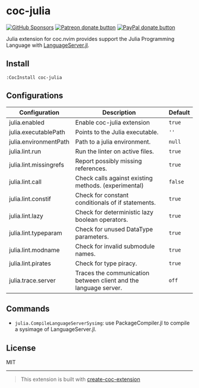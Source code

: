# coc-julia

<!-- markdownlint-disable no-inline-html -->
<a href="https://github.com/sponsors/fannheyward"><img src="https://user-images.githubusercontent.com/345274/133218454-014a4101-b36a-48c6-a1f6-342881974938.png" alt="GitHub Sponsors" /></a>
<a href="https://patreon.com/fannheyward"><img src="https://c5.patreon.com/external/logo/become_a_patron_button.png" alt="Patreon donate button" /></a>
<a href="https://paypal.me/fannheyward"><img src="https://user-images.githubusercontent.com/345274/104303610-41149f00-5505-11eb-88b2-5a95c53187b4.png" alt="PayPal donate button" /></a>

Julia extension for coc.nvim provides support the Julia Programming Language with [LanguageServer.jl](https://github.com/julia-vscode/LanguageServer.jl).

## Install

`:CocInstall coc-julia`

## Configurations

| Configuration          | Description                                                      | Default |
| ---------------------- | ---------------------------------------------------------------- | ------- |
| julia.enabled          | Enable coc-julia extension                                       | `true`  |
| julia.executablePath   | Points to the Julia executable.                                  | `''`    |
| julia.environmentPath  | Path to a julia environment.                                     | `null`  |
| julia.lint.run         | Run the linter on active files.                                  | `true`  |
| julia.lint.missingrefs | Report possibly missing references.                              | `true`  |
| julia.lint.call        | Check calls against existing methods. (experimental)             | `false` |
| julia.lint.constif     | Check for constant conditionals of if statements.                | `true`  |
| julia.lint.lazy        | Check for deterministic lazy boolean operators.                  | `true`  |
| julia.lint.typeparam   | Check for unused DataType parameters.                            | `true`  |
| julia.lint.modname     | Check for invalid submodule names.                               | `true`  |
| julia.lint.pirates     | Check for type piracy.                                           | `true`  |
| julia.trace.server     | Traces the communication between client and the language server. | `off`   |

## Commands

- `julia.CompileLanguageServerSysimg`: use PackageCompiler.jl to compile a sysimage of LanguageServer.jl.

## License

MIT

---

> This extension is built with [create-coc-extension](https://github.com/fannheyward/create-coc-extension)
